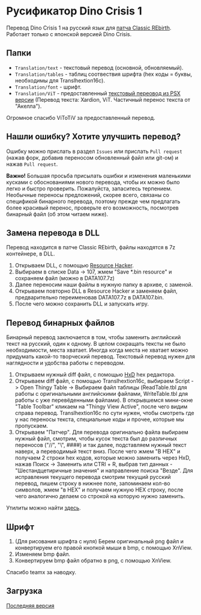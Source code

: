 # Русификатор Dino Crisis 1
Перевод Dino Crisis 1 на русский язык для [патча Classic REbirth](https://classicrebirth.com/index.php/dino-crisis-classic-rebirth/). Работает только с японской версией Dino Crisis.

## Папки
* `Translation/text` - текстовый перевод (основной, обновляемый).
* `Translation/tables` - таблиц соотвествия шрифта (hex коды = буквы, необходимы для Translhextion16c).
* `Translation/font` - шрифт.
* `Translation/ViT` - предоставленный [текстовый переовод из PSX версии](https://psxplanet.ru/forum/showthread.php?t=33881) (Перевод текста: Xardion, ViT. Частичный перенос текста от "Акелла").

Огромное спасибо ViToTiV за предоставленный перевод.

## Нашли ошибку? Хотите улучшить перевод?
Ошибку можно прислать в раздел `Issues` или прислать `Pull request` (нажав форк, добавив переносом обновленный файл или git-ом) и нажав `Pull request`.

**Важно!** Большая просьба присылать ошибки и изменения маленькими кусками с обоснованиями нового перевода, чтобы их можно было легко и быстро проверить. Пожалуйста, запаситесь терпением. Необычные переносы предложений, скорее всего, связаны со спецификой бинарного перевода, поэтому прежде чем предлагать более красивый перенос, проверьте его возможность, посмотрев бинарный файл (об этом читаем ниже).

## Замена перевода в DLL
Перевод находится в патче Classic REbirth, файлы находятся в 7z контейнере, в DLL.

1. Открываем DLL, с помощью [Resource Hacker](https://www.angusj.com/resourcehacker/).
2. Выбираем в списке Data -> 107, жмем "Save *.bin resource" и сохраняем файл (можно в DATA107.7z)
3. Далее переносим наши файлы в нужную папку в архиве, с заменой.
4. Открываем повторно DLL в Resource Hacker и заменяем файл, предварительно переименовав DATA107.7z в DATA107.bin.
5. После чего можно сохранить DLL и запускать игру.

## Перевод бинарных файлов
Бинарный перевод заключается в том, чтобы заменить английский текст на русский, один к одному. В целом сокращать тексты не было необходимости, места хватает. Иногда когда места не хватает можно придумать какой-то творческий перевод. Текстовый перевод нужен для наглядности и удобства работы с переводом.

1. Открываем нужный diff файл, с помощью [HxD](https://mh-nexus.de/en/downloads.php?product=HxD20) hex редактора.
2. Открываем diff файл, с помощью Translhextion16c, выбираем Script -> Open Thingy Table -> Выбираем файл таблицы (ReadTable.tbl для работы с оригинальными английскими файлами, WriteTable.tbl для работы с уже перевёденными файлами). В открывшемся мини-окне "Table Toolbar" кликаем на "Thingy View Active", после чего видим справа перевод. Translhextion16c по сути нужен, чтобы смотреть где у нас переносы текста, специальные коды и прочее, которые мы пропускаем.
3. Открываем "Патчер". Для перевода оригинально файла выбираем нужный файл, смотрим, чтобы кусок текста был до различных переносов ("\/\/", "\\\", ####) и так далее, подставляем нужный текст наверх, а переводимый текст вниз. После чего жмем "В HEX" и получаем 2 строки hex кодов, которые можно заменить через HxD, нажав Поиск -> Заменить или CTRl + R, выбрав тип данных - "Шестандцетиричные значения" и направление поиска "Везде". Для исправления текущего перевода смотрим текущий русский перевод, пишем строку в нижнее поле, запоминаем кол-во символов, жмем "в HEX" и получаем нужную HEX строку, после чего аналогично делаем со строкой на которую нужно заменить.

Утилиты можно найти [здесь](https://github.com/REClassicRus/DC1Rus/releases).

## Шрифт
1. (Для рисования шрифта с нуля) Берем оригинальный png файл и конвертируем его правой кнопкой мыши в bmp, с помощью XnView.
2. Изменяем bmp файл.
3. Конвертируем bmp файл обратно в png, с помощью XnView.

Спасибо teamx за наводку.

## Загрузка
[Последняя версия](https://mega.nz/folder/u7YVxSCD#4wzAwaSixlJ2Rmk97uD0LA)
